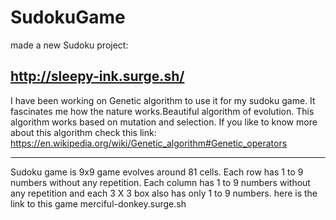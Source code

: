 # SudokuGame
made a new Sudoku project:
## http://sleepy-ink.surge.sh/
I have been working on Genetic algorithm to use it for my sudoku game. 
It fascinates me how the nature works.Beautiful algorithm of evolution.
This algorithm works based on mutation and selection.
If you like to know more about this algorithm check this link: https://en.wikipedia.org/wiki/Genetic_algorithm#Genetic_operators
_______________________________________________________________________________________________________________________________
Sudoku game is 9x9 game evolves around 81 cells.
Each row has 1 to 9 numbers without any repetition.
Each column has 1 to 9 numbers without any repetition and each 3 X 3 box also has only 1 to 9 numbers. 
here is the link to this game merciful-donkey.surge.sh
